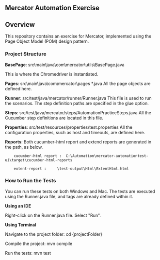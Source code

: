 
## Mercator Automation Exercise

## Overview

This repository contains an exercise for Mercator, implemented using the Page Object Model (POM) design pattern.

### Project Structure
__BasePage__:  src\main\java\com\mercator\utils\BasePage.java

This is where the Chromedriver is instantiated.

__Pages__: src\main\java\com\mercator\pages \*.java
All the page objects are defined here.

__Runner__: src/test/java/mercator/runner/Runner.java
This file is used to run the scenarios. The step definition paths are specified in the glue option.

__Steps__: src/test/java/mercator/steps/AutomationPracticeSteps.java
All the Cucumber step definitions are located in this file.

__Properties__: src/test/resources/properties/test.properties
All the configuration properties, such as host and timeouts, are defined here.

__Reports__: Both cucumber-html report and extend reports are generated in the path, as below.

		cucumber-html report :  C:\Automation\mercator-automationtest-ui\target\cucumber-html-reports

		extent-report : 	\test-output\Html\ExtentHtml.html




### How to Run the Tests
You can run these tests on both Windows and Mac. The tests are executed using the Runner.java file, and tags are already defined within it.

__Using an IDE__

Right-click on the Runner.java file.
Select "Run".

__Using Terminal__

Navigate to the project folder:
cd {projectFolder}

Compile the project:
mvn compile

Run the tests:
mvn test
